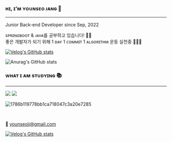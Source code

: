 ### **ʜɪ, ɪ’ᴍ ʏᴏᴜɴsᴇᴏ ᴊᴀɴɢ** 👋

---

Junior Back-end Developer since Sep, 2022    

sᴘʀɪɴɢʙᴏᴏᴛ & ᴊᴀᴠᴀ를 공부하고 있습니다! 🙋‍♀️     
좋은 개발자가 되기 위해 1 ᴅᴀʏ 1 ᴄᴏᴍᴍɪᴛ 1 ᴀʟɢᴏʀɪᴛʜᴍ 운동 실천중 🏃‍♀️🏃‍      

 
[![Velog's GitHub stats](https://velog-readme-stats.vercel.app/api?name=younseo1016&color=dark)](https://velog.io/@younseo1016)

![Anurag's GitHub stats](https://github-readme-stats.vercel.app/api?username=Younddo&show_icons=true&theme=dark)




### ᴡʜᴀᴛ ɪ ᴀᴍ sᴛᴜᴅʏɪɴɢ 📚

---

<img src="https://img.shields.io/badge/java-007396?style=for-the-badge&logo=java&logoColor=white"> <img src="https://img.shields.io/badge/SpringBoot-6DB33F?style=for-the-badge&logo=springboot&logoColor=white"/> 


![1786b119778bb1ca718047c3a20e7285](https://user-images.githubusercontent.com/99253403/199625967-965e4cf0-5617-426a-a4b3-0c63359e3603.gif)

 <br>
 
 
 💌 younseojj@gmail.com
 
 [![Velog's GitHub stats](https://velog-readme-stats.vercel.app/api/badge?name=Velog )](https://velog.io/@younseo1016) 
 
<!---
Younddo/Younddo is a ✨ special ✨ repository because its `README.md` (this file) appears on your GitHub profile.
You can click the Preview link to take a look at your changes.
--->

